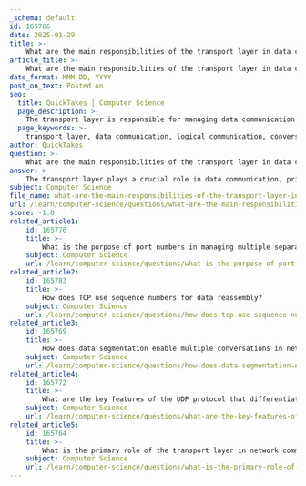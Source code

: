 ```yaml
---
_schema: default
id: 165766
date: 2025-01-29
title: >-
    What are the main responsibilities of the transport layer in data communication?
article_title: >-
    What are the main responsibilities of the transport layer in data communication?
date_format: MMM DD, YYYY
post_on_text: Posted on
seo:
  title: QuickTakes | Computer Science
  page_description: >-
    The transport layer is responsible for managing data communication between applications on different hosts, including segmentation, reassembly, flow control, reliability, and congestion avoidance.
  page_keywords: >-
    transport layer, data communication, logical communication, conversation tracking, segmentation, reassembly, header information, multiplexing, flow control, reliability, congestion avoidance, maximum segment size, selective acknowledgment
author: QuickTakes
question: >-
    What are the main responsibilities of the transport layer in data communication?
answer: >-
    The transport layer plays a crucial role in data communication, primarily responsible for managing the transportation of data between applications on different hosts. Here are the main responsibilities of the transport layer:\n\n1. **Facilitating Logical Communication**: The transport layer enables applications on different hosts to communicate as if they were on the same device, providing a logical communication channel.\n\n2. **Conversation Tracking**: It tracks individual communication sessions, allowing multiple conversations to occur simultaneously without interference.\n\n3. **Segmentation and Reassembly**: The transport layer segments large data messages into smaller packets for efficient transmission. Upon reaching the destination, it reassembles these segments back into the original message.\n\n4. **Header Information**: It adds header information to data packets, which includes control information necessary for the proper delivery and management of the data.\n\n5. **Multiplexing**: The transport layer manages multiple data streams from different applications over a single transmission channel, ensuring that data from various sources can be sent and received without confusion.\n\n6. **Flow Control**: It implements flow control mechanisms to prevent overwhelming the receiving device with too much data at once, ensuring smooth data transmission.\n\n7. **Reliability**: Through protocols like TCP, the transport layer provides reliability features such as acknowledgment mechanisms, which confirm the successful receipt of data packets.\n\n8. **Congestion Avoidance**: The transport layer employs techniques to avoid network congestion, ensuring efficient use of network resources.\n\n9. **Maximum Segment Size (MSS)**: It defines the maximum size of segments that can be sent, which helps in optimizing the transmission process.\n\n10. **Selective Acknowledgment (SACK)**: This feature allows the receiver to inform the sender about all segments that have been received successfully, enabling more efficient retransmission of lost packets.\n\nIn summary, the transport layer is essential for ensuring effective communication between applications, managing data segmentation, reassembly, and providing reliability and flow control in data transmission.
subject: Computer Science
file_name: what-are-the-main-responsibilities-of-the-transport-layer-in-data-communication.md
url: /learn/computer-science/questions/what-are-the-main-responsibilities-of-the-transport-layer-in-data-communication
score: -1.0
related_article1:
    id: 165776
    title: >-
        What is the purpose of port numbers in managing multiple separate communications?
    subject: Computer Science
    url: /learn/computer-science/questions/what-is-the-purpose-of-port-numbers-in-managing-multiple-separate-communications
related_article2:
    id: 165783
    title: >-
        How does TCP use sequence numbers for data reassembly?
    subject: Computer Science
    url: /learn/computer-science/questions/how-does-tcp-use-sequence-numbers-for-data-reassembly
related_article3:
    id: 165769
    title: >-
        How does data segmentation enable multiple conversations in network communication?
    subject: Computer Science
    url: /learn/computer-science/questions/how-does-data-segmentation-enable-multiple-conversations-in-network-communication
related_article4:
    id: 165772
    title: >-
        What are the key features of the UDP protocol that differentiate it from TCP?
    subject: Computer Science
    url: /learn/computer-science/questions/what-are-the-key-features-of-the-udp-protocol-that-differentiate-it-from-tcp
related_article5:
    id: 165764
    title: >-
        What is the primary role of the transport layer in network communication?
    subject: Computer Science
    url: /learn/computer-science/questions/what-is-the-primary-role-of-the-transport-layer-in-network-communication
---
```


&nbsp;